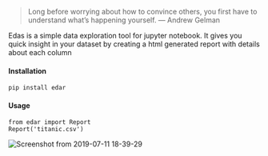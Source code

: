 > Long before worrying about how to convince others, you first have to understand what’s happening yourself. — Andrew Gelman 

Edas is a simple data exploration tool for jupyter notebook.
It gives you quick insight in your dataset by creating a html generated report with details about each column

#### Installation 
``` 
pip install edar
```

#### Usage
```
from edar import Report
Report('titanic.csv')
```
![Screenshot from 2019-07-11 18-39-29](https://user-images.githubusercontent.com/44348300/61111572-2f72b700-a48a-11e9-9990-0e0872ca2137.png)
